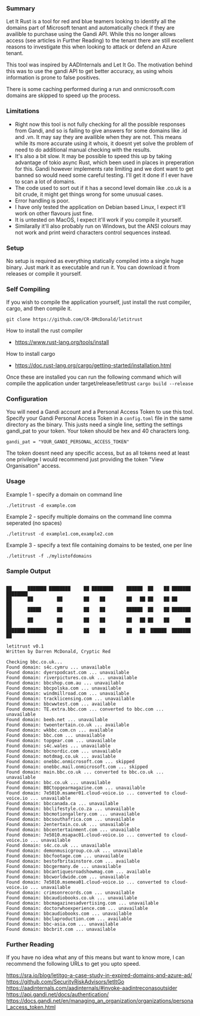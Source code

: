 ### Summary

Let It Rust is a tool for red and blue teamers looking to identify all the domains part of Microsoft tenant and automatically check if they are availible to purchase using the Gandi API. While this no longer allows access (see articles in Further Reading) to the tenant there are still excellent reasons to investigate this when looking to attack or defend an Azure tenant.

This tool was inspired by AADInternals and Let It Go. The motivation behind this was to use the gandi API to get better accuracy, as using whois information is prone to false positives.

There is some caching performed during a run and onmicrosoft.com domains are skipped to speed up the process.

### Limitations

* Right now this tool is not fully checking for all the possible responses from Gandi, and so is failing to give answers for some domains like .id and .vn. It may say they are availible when they are not. This means while its more accurate using it whois, it doesnt yet solve the problem of need to do additional manual checking with the results.
* It's also a bit slow. It may be possible to speed this up by taking advantage of tokio async Rust, which been used in places in preperation for this. Gandi however implements rate limiting and we dont want to get banned so would need some careful testing. I'll get it done if I ever have to scan a lot of domains.
* The code used to sort out if it has a second level domain like .co.uk is a bit crude, it might get things wrong for some unusual cases.
* Error handling is poor.
* I have only tested the application on Debian based Linux, I expect it'll work on other flavours just fine.
* It is untested on MacOS, I expect it'll work if you compile it yourself.
* Similarally it'll also probably run on Windows, but the ANSI colours may not work and print weird characters control sequences instead.

### Setup

No setup is required as everything statically compiled into a single huge binary. Just mark it as executable and run it. You can download it from releases or compile it yourself.

### Self Compiling

If you wish to compile the application yourself, just install the rust compiler, cargo, and then compile it.

```git clone https://github.com/CR-DMcDonald/letitrust```

How to install the rust compiler
* https://www.rust-lang.org/tools/install

How to install cargo
* https://doc.rust-lang.org/cargo/getting-started/installation.html

Once these are installed you can run the following command which will compile the application under target/release/letitrust
```cargo build --release```

### Configuration

You will need a Gandi account and a Personal Access Token to use this tool. Specify your Gandi Personal Access Token in a `config.toml` file in the same directory as the binary. This justs need a single line, setting the settings gandi_pat to your token. Your token should be hex and 40 characters long. 

```gandi_pat = "YOUR_GANDI_PERSONAL_ACCESS_TOKEN"```

The token doesnt need any specific access, but as all tokens need at least one privilege I would recommend just providing the token "View Organisation" access.

### Usage

Example 1 - specify a domain on command line

```./letitrust -d example.com```

Example 2 - specify multiple domains on the command line comma seperated (no spaces)

```./letitrust -d example1.com,example2.com```

Example 3 - specify a text file containing domains to be tested, one per line

```./letitrust -f ./mylistofdomains```

### Sample Output

```./letitrust -d bbc.co.uk

██      ███████ ████████     ██ ████████     ██████  ██    ██ ███████ ████████ 
██      ██         ██        ██    ██        ██   ██ ██    ██ ██         ██    
██      █████      ██        ██    ██        ██████  ██    ██ ███████    ██    
██      ██         ██        ██    ██        ██   ██ ██    ██      ██    ██    
███████ ███████    ██        ██    ██        ██   ██  ██████  ███████    ██    

letitrust v0.1
Written by Darren McDonald, Cryptic Red

Checking bbc.co.uk... 
Found domain: s4c.cymru ... unavailable
Found domain: dyerspodcast.com ... unavailable
Found domain: riverpictures.co.uk ... unavailable
Found domain: bbcshop.com.au ... unavailable
Found domain: bbcpolska.com ... unavailable
Found domain: windmillroad.com ... unavailable
Found domain: tracklicensing.com ... unavailable
Found domain: bbcwwtest.com ... available
Found domain: TE.extra.bbc.com ... converted to bbc.com ... unavailable
Found domain: beeb.net ... unavailable
Found domain: twoentertain.co.uk ... available
Found domain: wkbbc.com.cn ... available
Found domain: bbc.com ... unavailable
Found domain: topgear.com ... unavailable
Found domain: s4c.wales ... unavailable
Found domain: bbcnordic.com ... unavailable
Found domain: motdmag.co.uk ... available
Found domain: onebbc.onmicrosoft.com ... skipped
Found domain: onebbc.mail.onmicrosoft.com ... skipped
Found domain: main.bbc.co.uk ... converted to bbc.co.uk ... unavailable
Found domain: bbc.co.uk ... unavailable
Found domain: BBCtopgearmagazine.com ... unavailable
Found domain: 7e5010.msamer01.cloud-voice.io ... converted to cloud-voice.io ... unavailable
Found domain: bbccanada.ca ... unavailable
Found domain: bbclifestyle.co.za ... unavailable
Found domain: bbcmotiongallery.com ... unavailable
Found domain: bbcsouthafrica.com ... unavailable
Found domain: 2entertain.co.uk ... unavailable
Found domain: bbcentertainment.com ... unavailable
Found domain: 7e5010.msapac01.cloud-voice.io ... converted to cloud-voice.io ... unavailable
Found domain: s4c.co.uk ... unavailable
Found domain: demonmusicgroup.co.uk ... unavailable
Found domain: bbcfootage.com ... unavailable
Found domain: bestofbritainstore.com ... available
Found domain: bbcgermany.de ... unavailable
Found domain: bbcantiquesroadshowmag.com ... available
Found domain: bbcworldwide.com ... unavailable
Found domain: 7e5010.msemea01.cloud-voice.io ... converted to cloud-voice.io ... unavailable
Found domain: crimsonrecords.com ... unavailable
Found domain: bbcaudiobooks.co.uk ... unavailable
Found domain: bbcmagazinesadvertising.com ... unavailable
Found domain: doctorwhoexperience.com ... unavailable
Found domain: bbcaudiobooks.com ... unavailable
Found domain: bbclaproduction.com ... available
Found domain: bbc-asia.com ... unavailable
Found domain: bbcbrit.com ... unavailable
```

### Further Reading

If you have no idea what any of this means but want to know more, I can recommend the following URLs to get you upto speed.

https://sra.io/blog/letitgo-a-case-study-in-expired-domains-and-azure-ad/
https://github.com/SecurityRiskAdvisors/letItGo
https://aadinternals.com/aadinternals/#invoke-aadintreconasoutsider
https://api.gandi.net/docs/authentication/
https://docs.gandi.net/en/managing_an_organization/organizations/personal_access_token.html
